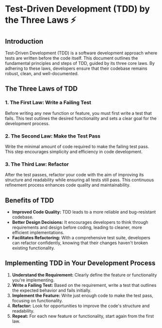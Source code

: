 # Test-Driven Development (TDD) by the Three Laws ⚡️

## Introduction

Test-Driven Development (TDD) is a software development approach where tests are written before the code itself. This document outlines the fundamental principles and steps of TDD, guided by its three core laws. By adhering to these laws, developers ensure that their codebase remains robust, clean, and well-documented.

## The Three Laws of TDD

### 1. The First Law: Write a Failing Test

Before writing any new function or feature, you must first write a test that fails. This test outlines the desired functionality and sets a clear goal for the development process.

### 2. The Second Law: Make the Test Pass

Write the minimal amount of code required to make the failing test pass. This step encourages simplicity and efficiency in code development.

### 3. The Third Law: Refactor

After the test passes, refactor your code with the aim of improving its structure and readability while ensuring all tests still pass. This continuous refinement process enhances code quality and maintainability.

## Benefits of TDD

- **Improved Code Quality:** TDD leads to a more reliable and bug-resistant codebase.
- **Better Design Decisions:** It encourages developers to think through requirements and design before coding, leading to cleaner, more efficient implementations.
- **Facilitates Refactoring:** With a comprehensive test suite, developers can refactor confidently, knowing that their changes haven't broken existing functionality.

## Implementing TDD in Your Development Process

1. **Understand the Requirement:** Clearly define the feature or functionality you're implementing.
2. **Write a Failing Test:** Based on the requirement, write a test that outlines the expected behavior and fails initially.
3. **Implement the Feature:** Write just enough code to make the test pass, focusing on functionality.
4. **Refactor:** Look for opportunities to improve the code's structure and readability.
5. **Repeat:** For each new feature or functionality, start again from the first law.